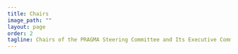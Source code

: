```yaml
---
title: Chairs
image_path: ""
layout: page
order: 2
tagline: Chairs of the PRAGMA Steering Committee and Its Executive Committee
---
```


